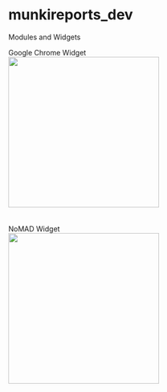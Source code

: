 # munkireports_dev
Modules and Widgets

Google Chrome Widget<br>
<img src="https://github.com/djquazzi/munkireports_dev/blob/master/misc_files/google_chrome.png" width="300">
<br><br><br>
NoMAD Widget<br>
<img src="https://github.com/djquazzi/munkireports_dev/blob/master/misc_files/nomad.png" width="300">
